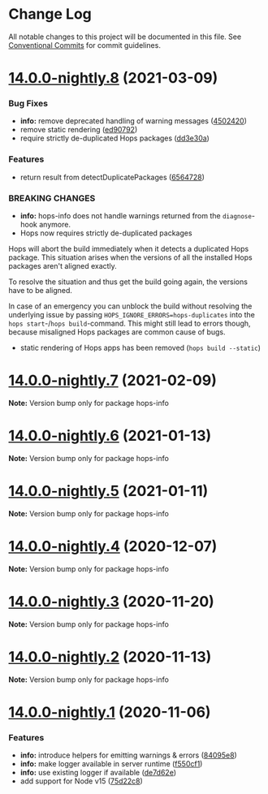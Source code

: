 # Change Log

All notable changes to this project will be documented in this file.
See [Conventional Commits](https://conventionalcommits.org) for commit guidelines.

# [14.0.0-nightly.8](https://github.com/xing/hops/compare/v14.0.0-nightly.7...v14.0.0-nightly.8) (2021-03-09)


### Bug Fixes

* **info:** remove deprecated handling of warning messages ([4502420](https://github.com/xing/hops/commit/4502420014e44532b2dd580cac94c16beecd6a77))
* remove static rendering ([ed90792](https://github.com/xing/hops/commit/ed90792176298284d1f19fef4c09571edfaa07e2))
* require strictly de-duplicated Hops packages ([dd3e30a](https://github.com/xing/hops/commit/dd3e30af9f8746153ec8dcf4f102302811b2c604))


### Features

* return result from detectDuplicatePackages ([6564728](https://github.com/xing/hops/commit/656472896fc1b8af9a53e0362d8e1adcffa902b8))


### BREAKING CHANGES

* **info:** hops-info does not handle warnings returned from the `diagnose`-hook anymore.
* Hops now requires strictly de-duplicated packages

Hops will abort the build immediately when it detects a duplicated Hops
package. This situation arises when the versions of all the installed
Hops packages aren't aligned exactly.

To resolve the situation and thus get the build going again, the
versions have to be aligned.

In case of an emergency you can unblock the build without resolving the
underlying issue by passing `HOPS_IGNORE_ERRORS=hops-duplicates` into
the `hops start`-/`hops build`-command. This might still lead to errors
though, because misaligned Hops packages are common cause of bugs.
* static rendering of Hops apps has been removed (`hops build --static`)





# [14.0.0-nightly.7](https://github.com/xing/hops/compare/v14.0.0-nightly.6...v14.0.0-nightly.7) (2021-02-09)

**Note:** Version bump only for package hops-info





# [14.0.0-nightly.6](https://github.com/xing/hops/compare/v14.0.0-nightly.5...v14.0.0-nightly.6) (2021-01-13)

**Note:** Version bump only for package hops-info





# [14.0.0-nightly.5](https://github.com/xing/hops/compare/v14.0.0-nightly.4...v14.0.0-nightly.5) (2021-01-11)

**Note:** Version bump only for package hops-info





# [14.0.0-nightly.4](https://github.com/xing/hops/compare/v14.0.0-nightly.3...v14.0.0-nightly.4) (2020-12-07)

**Note:** Version bump only for package hops-info





# [14.0.0-nightly.3](https://github.com/xing/hops/compare/v14.0.0-nightly.2...v14.0.0-nightly.3) (2020-11-20)

**Note:** Version bump only for package hops-info





# [14.0.0-nightly.2](https://github.com/xing/hops/compare/v14.0.0-nightly.1...v14.0.0-nightly.2) (2020-11-13)

**Note:** Version bump only for package hops-info





# [14.0.0-nightly.1](https://github.com/xing/hops/compare/v13.0.0...v14.0.0-nightly.1) (2020-11-06)


### Features

* **info:** introduce helpers for emitting warnings & errors ([84095e8](https://github.com/xing/hops/commit/84095e8d955ac1093bf12cdc0e8dad60fe2d86d1))
* **info:** make logger available in server runtime ([f550cf1](https://github.com/xing/hops/commit/f550cf1d4fbdd1ff28172edba87be616f9905125))
* **info:** use existing logger if available ([de7d62e](https://github.com/xing/hops/commit/de7d62e955953b966d7f66d5c4ca819e4dc591d7))
* add support for Node v15 ([75d22c8](https://github.com/xing/hops/commit/75d22c88db5beab3fa4f3edf29ccd5c5fb29fd2f))

